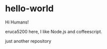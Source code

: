 # hello-world

Hi Humans!

eruca5200 here, I like Node.js and coffeescript.

just another repository
